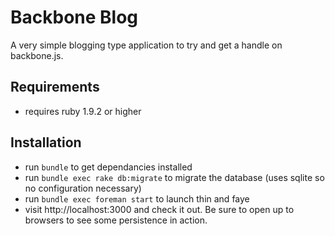 # Backbone Blog

A very simple blogging type application to try and get a handle on backbone.js.

## Requirements
- requires ruby 1.9.2 or higher

## Installation
- run `bundle` to get dependancies installed
- run `bundle exec rake db:migrate` to migrate the database (uses sqlite so no configuration necessary)
- run `bundle exec foreman start` to launch thin and faye
- visit http://localhost:3000 and check it out. Be sure to open up to browsers to see some persistence in action.